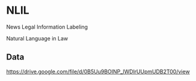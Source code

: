 # NLIL
News Legal Information Labeling

Natural Language in Law

## Data

https://drive.google.com/file/d/0B5Uu9BOINP_lWDlrUUpmUDB2T00/view
